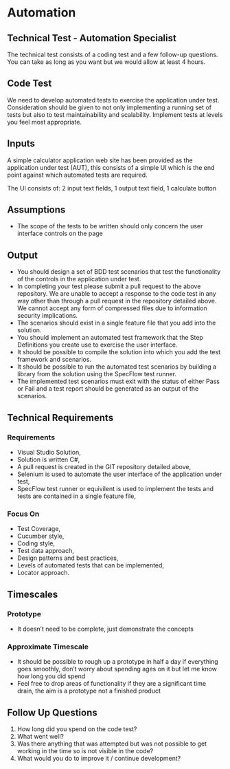 # Automation

## Technical Test - Automation Specialist
The technical test consists of a coding test and a few follow-up questions. 
You can take as long as you want but we would allow at least 4 hours.

## Code Test
We need to develop automated tests to exercise the application under test.
Consideration should be given to not only implementing a running set of tests but also to test maintainability and scalability.
Implement tests at levels you feel most appropriate.

## Inputs
A simple calculator application web site has been provided as the application under test (AUT), 
this consists of a simple UI which is the end point against which automated tests are required.

The UI consists of: 2 input text fields, 1 output text field,	1 calculate button

## Assumptions
*	The scope of the tests to be written should only concern the user interface controls on the page

## Output
*	You should design a set of BDD test scenarios that test the functionality of the controls in the application under test. 
* In completing your test please submit a pull request to the above repository.
  We are unable to accept a response to the code test in any way other than through a pull request in the repository detailed above.
  We cannot accept any form of compressed files due to information security implications. 
*	The scenarios should exist in a single feature file that you add into the solution.
*	You should implement an automated test framework that the Step Definitions you create use to exercise the user interface.
*	It should be possible to compile the solution into which you add the test framework and scenarios.
*	It should be possible to run the automated test scenarios by building a library from the solution using the SpecFlow test runner.
*	The implemented test scenarios must exit with the status of either Pass or Fail and a test report should be generated as an output of the scenarios.

## Technical Requirements
###	Requirements
*	Visual Studio Solution,
*	Solution is written C#,
*	A pull request is created in the GIT repository detailed above,
*	Selenium is used to automate the user interface of the application under test,
*	SpecFlow test runner or equivilent is used to implement the tests and tests are contained in a single feature file,

###	Focus On
*	Test Coverage,
*	Cucumber style,
*	Coding style,
*	Test data approach,
*	Design patterns and best  practices,
*	Levels of automated tests that can be implemented,
*	Locator approach.

## Timescales
###	Prototype
*	It doesn’t need to be complete, just demonstrate the concepts
###	Approximate Timescale
*	It should be possible to rough up a prototype in half a day if everything goes smoothly, don’t worry about spending ages on it but let me know how long you did spend
*	Feel free to drop areas of functionality if they are a significant time drain, the aim is a prototype not a finished product

## Follow Up Questions
1.	How long did you spend on the code test?
2.	What went well?
3.	Was there anything that was attempted but was not possible to get working in the time so is not visible in the code?
4.	What would you do to improve it / continue development?
